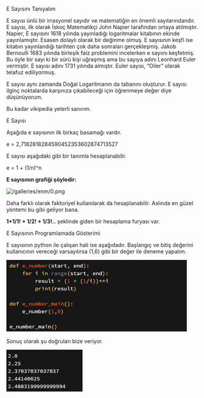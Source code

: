 <!--
.. title: E Sayısının Hesaplanması
.. slug: e-sayisinin-hesaplanmasi
.. date: 2015-10-01
.. tags: python, programlama
.. category: Python, Programlama
.. description: E Sayısının Hesaplanması
.. type: text
-->

E Sayısını Tanıyalım

E sayısı ünlü bir irrasyonel sayıdır ve matematiğin en önemli sayılarındandır. E sayısı, ilk olarak İskoç Matematikçi John Napier tarafından ortaya atılmıştır. Napier, E sayısını 1618 yılında yayınladığı logaritmalar kitabının ekinde yayınlamıştır. Esasen dolaylı olarak bir değinme olmuş. E sayısının keşfi ise kitabın yayınlandığı tarihten çok daha sonraları gerçekleşmiş. Jakob Bernoulli 1683 yılında birleşik faiz problemini incelerken e sayıını keşfetmiş. Bu öyle bir sayı ki bir sürü kişi uğraşmış ama bu sayıya adını Leonhard Euler vermiştir. E sayısı adını 1731 yılında almıştır. Euler sayısı, “Oiler” olarak telafuz ediliyormuş.

<!--TEASER_END-->

E sayısı aynı zamanda Doğal Logaritmanın da tabanını oluşturur. E sayısı ilginç noktalarda karşınıza çıkabileceği için öğrenmeye değer diye düşünüyorum.

Bu kadar vikipedia yeterli sanırım.

E Sayısı

Aşağıda e sayısının ilk birkaç basamağı vardır.

e = 2,7182818284590452353602874713527

E sayısı aşağıdaki gibi bir tanımla hesaplanabilir.

e = 1 + (1/n)^n

**E sayısının grafiği şöyledir:**

![/galleries/enm/0.png](/galleries/enm/0.png)

Daha farklı olarak faktoriyel kullanılarak da hesaplanabilir. Aslında en güzel yöntemi bu gibi geliyor bana.

**1+1/1! + 1/2! + 1/3!..** şeklinde giden bir hesaplama furyası var.

E Sayısının Programlamada Gösterimi

E sayısının python ile çalışan hali ise aşağıdadır. Başlangıç ve bitiş değerini kullanıcının vereceği varsayılırsa (1,6) gibi bir değer ile deneme yapalım.

![/galleries/enm/1.png](/galleries/enm/1.png)

Sonuç olarak şu doğruları bize veriyor.

![/galleries/enm/2.png](/galleries/enm/2.png)
